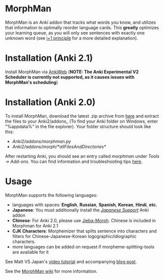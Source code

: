 # MorphMan
MorphMan is an Anki addon that tracks what words you know, and utilizes that information to optimally reorder language cards. This
__greatly__ optimizes your learning queue, as you will only see sentences with exactly one unknown word (see
[i+1 principle](https://massimmersionapproach.com/table-of-contents/anki/morphman/#glossary) for a more detailed explanation).

# Installation (Anki 2.1)

Install MorphMan via [AnkiWeb](https://ankiweb.net/shared/info/900801631)  (**NOTE: The Anki Experimental V2 Scheduler is currently not supported, 
as it causes issues with MorphMan's scheduling**)  

# Installation (Anki 2.0)

To install MorphMan, download the latest .zip archive from [here](https://github.com/kaegi/MorphMan/releases)
and extract the files to your Anki2/addons_ (To find your Anki folder on Windows, enter "%appdata%" in the file explorer).
Your folder structure should look like this:

-   _Anki2/addons/morphman.py_
-   _Anki2/addons/morph/\*allFilesAndDirectories\*_

After restarting Anki, you should see an entry called _morphman_ under _Tools -> Add-ons_.
You can find information and troubleshooting tips [here](https://github.com/kaegi/MorphMan/wiki/Installation).

# Usage

MorphMan supports the following languages:
-   languages with spaces: __English__, __Russian__, __Spanish__, __Korean__, __Hindi__, __etc.__
-   __Japanese__: You must additionally install the _[Japanese Support](https://ankiweb.net/shared/info/3918629684)_ Anki addon
-   __Chinese__: For Anki 2.0, please use [Jieba-Morph](https://github.com/NinKenDo64/Jieba-Morph). Chinese is included in Morphman for Anki 2.1
-   __CJK Characters__: Morphemizer that splits sentence into characters and filters for Chinese-Japanese-Korean logographic/idiographic characters.
-   more languages can be added on request if morpheme-splitting-tools are available for it

See Matt VS Japan's [video tutorial](https://www.youtube.com/watch?v=dVReg8_XnyA) 
and accompanying [blog post](https://massimmersionapproach.com/table-of-contents/anki/morphman).  

See the [MorphMan wiki](https://github.com/kaegi/MorphMan/wiki) for more information.

